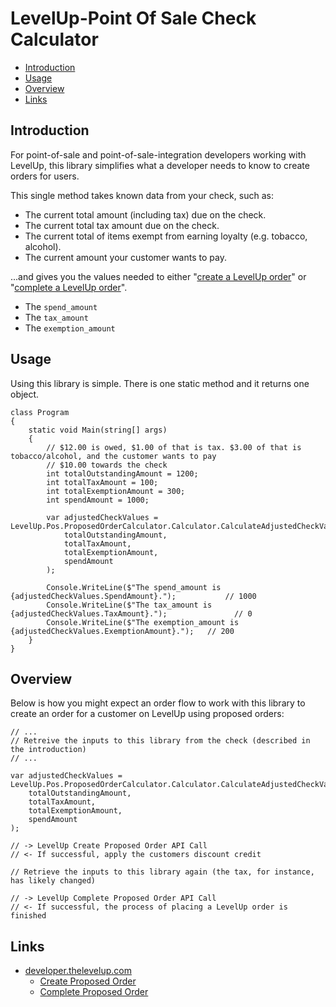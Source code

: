# LevelUp-Point Of Sale Check Calculator

- [Introduction](#introduction)
- [Usage](#usage)
- [Overview](#overview)
- [Links](#links)

## Introduction
For point-of-sale and point-of-sale-integration developers working with LevelUp, this library simplifies what a developer needs to know to create orders for users.

This single method takes known data from your check, such as:

- The current total amount (including tax) due on the check.
- The current total tax amount due on the check.
- The current total of items exempt from earning loyalty (e.g. tobacco, alcohol).
- The current amount your customer wants to pay.

...and gives you the values needed to either "[create a LevelUp order](http://developer.thelevelup.com/api-reference/v15/orders-create-proposed/)" or "[complete a LevelUp order](http://developer.thelevelup.com/api-reference/v15/orders-create-completed/)".

- The `spend_amount`
- The `tax_amount`
- The `exemption_amount`

## Usage
Using this library is simple. There is one static method and it returns one object.
```
class Program
{
    static void Main(string[] args)
    {
        // $12.00 is owed, $1.00 of that is tax. $3.00 of that is tobacco/alcohol, and the customer wants to pay 
        // $10.00 towards the check
        int totalOutstandingAmount = 1200;
        int totalTaxAmount = 100;
        int totalExemptionAmount = 300;
        int spendAmount = 1000;

        var adjustedCheckValues = LevelUp.Pos.ProposedOrderCalculator.Calculator.CalculateAdjustedCheckValues(
            totalOutstandingAmount,
            totalTaxAmount,
            totalExemptionAmount,
            spendAmount
        );

        Console.WriteLine($"The spend_amount is {adjustedCheckValues.SpendAmount}.");           // 1000
        Console.WriteLine($"The tax_amount is {adjustedCheckValues.TaxAmount}.");               // 0
        Console.WriteLine($"The exemption_amount is {adjustedCheckValues.ExemptionAmount}.");   // 200
    }
}
```

## Overview
Below is how you might expect an order flow to work with this library to create an order for a customer on LevelUp using proposed orders:

```
// ...
// Retreive the inputs to this library from the check (described in the introduction)
// ...

var adjustedCheckValues = LevelUp.Pos.ProposedOrderCalculator.Calculator.CalculateAdjustedCheckValues(
    totalOutstandingAmount,
    totalTaxAmount,
    totalExemptionAmount,
    spendAmount
);

// -> LevelUp Create Proposed Order API Call
// <- If successful, apply the customers discount credit 

// Retrieve the inputs to this library again (the tax, for instance, has likely changed)

// -> LevelUp Complete Proposed Order API Call
// <- If successful, the process of placing a LevelUp order is finished
```

## Links
- [developer.thelevelup.com](https://developer.thelevelup.com)
  - [Create Proposed Order](http://developer.thelevelup.com/api-reference/v15/orders-create-proposed/)
  - [Complete Proposed Order](http://developer.thelevelup.com/api-reference/v15/orders-create-completed/) 